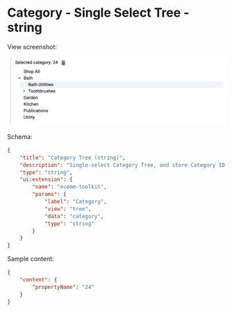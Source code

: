 # Category - Single Select Tree - string

View screenshot:

![Single Select Tree](../../media/tree-single.png)

Schema:

```json
{
	"title": "Category Tree (string)",
	"description": "Single-select Category Tree, and store Category ID as string",
	"type": "string",
	"ui:extension": {
		"name": "ecomm-toolkit",
		"params": {
			"label": "Category",
			"view": "tree",
			"data": "category",
			"type": "string"
		}
	}
}
```

Sample content:

```json
{
	"content": {
		"propertyName": "24"
	}
}
```
